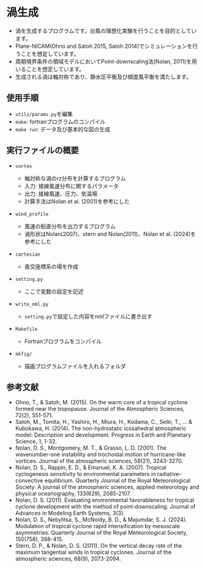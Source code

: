 # 渦生成

- 渦を生成するプログラムです。台風の理想化実験を行うことを目的としています。
- Plane-NICAM(Ohno and Satoh 2015, Satoh 2014)でシミュレーションを行うことを想定しています。
- 周期境界条件の領域モデルにおいてPoint-downscaling法(Nolan, 2011)を用いることを想定しています。
- 生成される渦は軸対称であり、静水圧平衡及び傾度風平衡を満たします。

## 使用手順

- `utils/params.py`を編集
- `make`: fortranプログラムのコンパイル
- `make run`: データ及び基本的な図の生成

## 実行ファイルの概要

- `vortex`
  - 軸対称な渦のrz分布を計算するプログラム
  - 入力: 接線風速分布に関するパラメータ
  - 出力: 接線風速、圧力、気温場
  - 計算手法はNolan et al. (2001)を参考にした

- `wind_profile`
  - 風速の鉛直分布を出力するプログラム
  - 渦形状はNolan(2007)、stern and Nolan(2011)、Nolan et al. (2024)を参考にした

- `cartesian`
  - 直交座標系の場を作成

- `setting.py`
  - ここで変数の設定を記述

- `write_nml.py`
  - `setting.py`で設定した内容をnmlファイルに書き出す

- `Makefile`
  - Fortranプログラムをコンパイル

- `mkfig/`
  - 描画プログラムファイルを入れるフォルダ

## 参考文献

- Ohno, T., & Satoh, M. (2015). On the warm core of a tropical cyclone formed near the tropopause. Journal of the Atmospheric Sciences, 72(2), 551-571.
- Satoh, M., Tomita, H., Yashiro, H., Miura, H., Kodama, C., Seiki, T., ... & Kubokawa, H. (2014). The non-hydrostatic icosahedral atmospheric model: Description and development. Progress in Earth and Planetary Science, 1, 1-32.
- Nolan, D. S., Montgomery, M. T., & Grasso, L. D. (2001). The wavenumber-one instability and trochoidal motion of hurricane-like vortices. Journal of the atmospheric sciences, 58(21), 3243-3270.
- Nolan, D. S., Rappin, E. D., & Emanuel, K. A. (2007). Tropical cyclogenesis sensitivity to environmental parameters in radiative–convective equilibrium. Quarterly Journal of the Royal Meteorological Society: A journal of the atmospheric sciences, applied meteorology and physical oceanography, 133(629), 2085-2107.
- Nolan, D. S. (2011). Evaluating environmental favorableness for tropical cyclone development with the method of point‐downscaling. Journal of Advances in Modeling Earth Systems, 3(3).
- Nolan, D. S., Nebylitsa, S., McNoldy, B. D., & Majumdar, S. J. (2024). Modulation of tropical cyclone rapid intensification by mesoscale asymmetries. Quarterly Journal of the Royal Meteorological Society, 150(758), 388-415.
- Stern, D. P., & Nolan, D. S. (2011). On the vertical decay rate of the maximum tangential winds in tropical cyclones. Journal of the atmospheric sciences, 68(9), 2073-2094.
